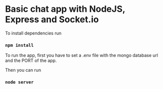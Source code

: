 # Basic chat app with NodeJS, Express and Socket.io

To install dependencies run
### `npm install`

To run the app, first you have to set a .env file with the mongo database url and the PORT of the app.

Then you can run
### `node server`
